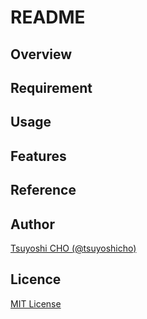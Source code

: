 # README
<!-- image or gif -->


## Overview

## Requirement

## Usage

## Features

## Reference

## Author

[Tsuyoshi CHO (@tsuyoshicho)](https://github.com/tsuyoshicho)

## Licence

[MIT License](LICENSE)

<!-- template from https://qiita.com/Kotabrog/items/fb328b72ac94137897af -->
